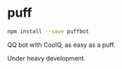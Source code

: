 # puff

```sh
npm install --save puffbot
```

QQ bot with CoolQ, as easy as a puff.

Under heavy development.
